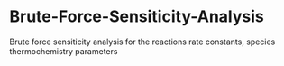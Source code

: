 # Brute-Force-Sensiticity-Analysis
Brute force sensiticity analysis for the reactions rate constants, species thermochemistry parameters
